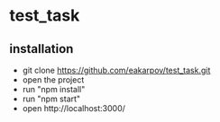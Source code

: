 # test_task

## installation
* git clone https://github.com/eakarpov/test_task.git
* open the project
* run "npm install"
* run "npm start"
* open http://localhost:3000/